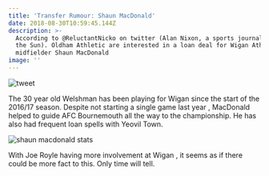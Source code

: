 ```yaml
---
title: 'Transfer Rumour: Shaun MacDonald'
date: 2018-08-30T10:59:45.144Z
description: >-
  According to @ReluctantNicko on twitter (Alan Nixon, a sports journalist for
  the Sun). Oldham Athletic are interested in a loan deal for Wigan Athletic
  midfielder Shaun MacDonald
image: ''
---
```

<html><img src="https://i.imgur.com/SZ6Cdcq.png" alt="tweet"></html>

The 30 year old Welshman has been playing for Wigan since the start of the 2016/17 season. Despite not starting a single game last year , MacDonald helped to guide AFC Bournemouth all the way to the championship. He has also had frequent loan spells with Yeovil Town.

<html><img src="https://i.imgur.com/t5q18kB.png" alt="shaun macdonald stats"></html>

With Joe Royle having more involvement at Wigan , it seems as if there could be more fact to this. Only time will tell.
